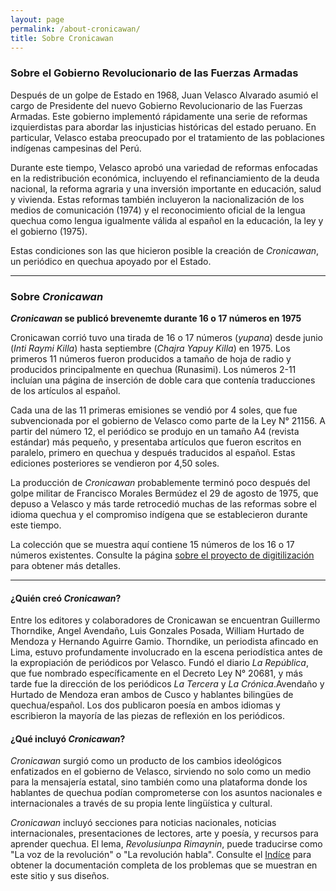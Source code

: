 ```yaml
---
layout: page
permalink: /about-cronicawan/
title: Sobre Cronicawan
---
```


### Sobre el Gobierno Revolucionario de las Fuerzas Armadas

Después de un golpe de Estado en 1968, Juan Velasco Alvarado asumió el cargo de Presidente del nuevo Gobierno Revolucionario de las Fuerzas Armadas. Este gobierno implementó rápidamente una serie de reformas izquierdistas para abordar las injusticias históricas del estado peruano. En particular, Velasco estaba preocupado por el tratamiento de las poblaciones indígenas campesinas del Perú.

Durante este tiempo, Velasco aprobó una variedad de reformas enfocadas en la redistribución económica, incluyendo el refinanciamiento de la deuda nacional, la reforma agraria y una inversión importante en educación, salud y vivienda. Estas reformas también incluyeron la nacionalización de los medios de comunicación (1974) y el reconocimiento oficial de la lengua quechua como lengua igualmente válida al español en la educación, la ley y el gobierno (1975).

Estas condiciones son las que hicieron posible la creación de _Cronicawan_, un periódico en quechua apoyado por el Estado.

---

### Sobre _Cronicawan_

**_Cronicawan_ se publicó brevenemte durante 16 o 17 números en 1975**  

Cronicawan corrió tuvo una tirada de 16 o 17 números (_yupana_) desde junio (_Inti Raymi Killa_) hasta septiembre (_Chajra Yapuy Killa_) en 1975. Los primeros 11 números fueron producidos a tamaño de hoja de radio y producidos principalmente en quechua (Runasimi). Los números 2-11 incluían una página de inserción de doble cara que contenía traducciones de los artículos al español.

Cada una de las 11 primeras emisiones se vendió por 4 soles, que fue subvencionada por el gobierno de Velasco como parte de la Ley N° 21156. A partir del número 12, el periódico se produjo en un tamaño A4 (revista estándar) más pequeño, y presentaba artículos que fueron escritos en paralelo, primero en quechua y después traducidos al español. Estas ediciones posteriores se vendieron por 4,50 soles.

La producción de _Cronicawan_ probablemente terminó poco después del golpe militar de Francisco Morales Bermúdez el 29 de agosto de 1975, que depuso a Velasco y más tarde retrocedió muchas de las reformas sobre el idioma quechua y el compromiso indígena que se establecieron durante este tiempo.

La colección que se muestra aquí contiene 15 números de los 16 o 17 números existentes. Consulte la página <a href="/cronicawan-esp/digitization-project/">sobre el proyecto de digitilización</a> para obtener más detalles.

---

#### ¿Quién creó _Cronicawan_?

Entre los editores y colaboradores de Cronicawan se encuentran Guillermo Thorndike, Angel Avendaño, Luis Gonzales Posada, William Hurtado de Mendoza y Hernando Aguirre Gamio. Thorndike, un periodista afincado en Lima, estuvo profundamente involucrado en la escena periodística antes de la expropiación de periódicos por Velasco. Fundó el diario _La República_, que fue nombrado específicamente en el Decreto Ley N° 20681, y más tarde fue la dirección de los periódicos _La Tercera_ y _La Crónica_.Avendaño y Hurtado de Mendoza eran ambos de Cusco y hablantes bilingües de quechua/español. Los dos publicaron poesía en ambos idiomas y escribieron la mayoría de las piezas de reflexión en los periódicos.


#### ¿Qué incluyó _Cronicawan_?

_Cronicawan_ surgió como un producto de los cambios ideológicos enfatizados en el gobierno de Velasco, sirviendo no solo como un medio para la mensajería estatal, sino también como una plataforma donde los hablantes de quechua podían comprometerse con los asuntos nacionales e internacionales a través de su propia lente lingüística y cultural.

_Cronicawan_ incluyó secciones para noticias nacionales, noticias internacionales, presentaciones de lectores, arte y poesía, y recursos para aprender quechua. El lema, _Revolusiunpa Rimaynin_, puede traducirse como "La voz de la revolución" o "La revolución habla". Consulte el <a href="/cronicawan-esp/index/">Indíce</a> para obtener la documentación completa de los problemas que se muestran en este sitio y sus diseños.
